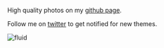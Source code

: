 High quality photos on my [github page](https://github.com/Vaporizer-dev/fluid-themehttps://github.com/Vaporizer-dev/Vaporizer-Vscode-Dark-Theme).

Follow me on [twitter](https://twitter.com/_Vaporizer) to get notified for new themes.

![fluid](https://user-images.githubusercontent.com/14194924/153379017-b0051f83-3ed2-449e-be3c-2be7c9d9bd4d.png)
